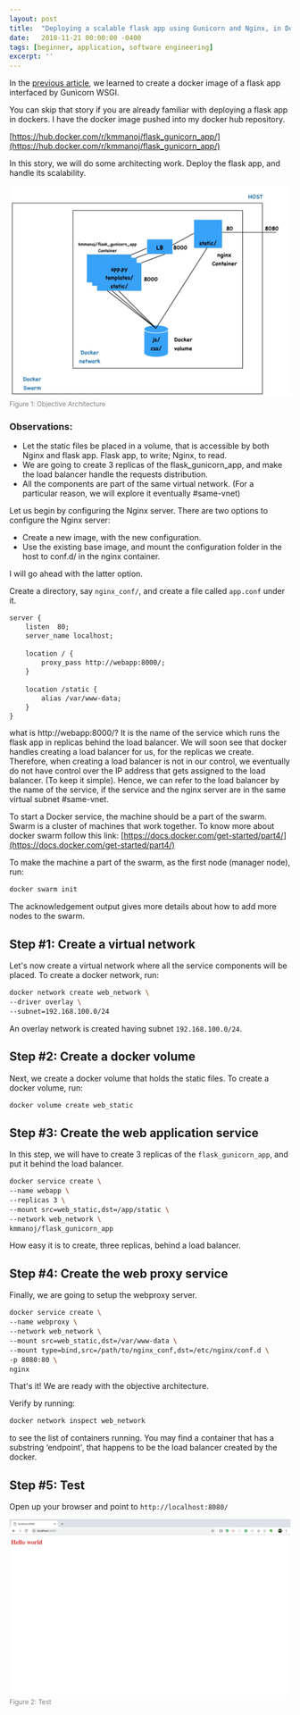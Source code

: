 ```yaml
---
layout: post
title:  "Deploying a scalable flask app using Gunicorn and Nginx, in Docker: Part #2"
date:   2018-11-21 00:00:00 -0400
tags: [beginner, application, software engineering]
excerpt: ''
---
```


In the [previous article](/2018/11/20/deploying-a-scalable-flask-app-using-gunicorn-and-nginx-in-docker-part-1.html), we learned to create a docker image of a flask app interfaced by Gunicorn WSGI.

You can skip that story if you are already familiar with deploying a flask app in dockers. I have the docker image pushed into my docker hub repository.

[https://hub.docker.com/r/kmmanoj/flask_gunicorn_app/](https://hub.docker.com/r/kmmanoj/flask_gunicorn_app/)

In this story, we will do some architecting work. Deploy the flask app, and handle its scalability.

![Figure 1: Objective Architecture](/assets/img/flask-app/objective.png)
<br/><small style="color: gray">Figure 1: Objective Architecture</small><br/>

### Observations:

* Let the static files be placed in a volume, that is accessible by both Nginx and flask app. Flask app, to write; Nginx, to read.
* We are going to create 3 replicas of the flask_gunicorn_app, and make the load balancer handle the requests distribution.
* All the components are part of the same virtual network. (For a particular reason, we will explore it eventually #same-vnet)

Let us begin by configuring the Nginx server. There are two options to configure the Nginx server:

* Create a new image, with the new configuration.
* Use the existing base image, and mount the configuration folder in the host to conf.d/ in the nginx container.

I will go ahead with the latter option.

Create a directory, say `nginx_conf/`, and create a file called `app.conf` under it.

```
server {
    listen  80;
    server_name localhost;

    location / {
        proxy_pass http://webapp:8000/;
    }

    location /static {
        alias /var/www-data;
    }
}
```

what is http://webapp:8000/? It is the name of the service which runs the flask app in replicas behind the load balancer. We will soon see that docker handles creating a load balancer for us, for the replicas we create. Therefore, when creating a load balancer is not in our control, we eventually do not have control over the IP address that gets assigned to the load balancer. (To keep it simple). Hence, we can refer to the load balancer by the name of the service, if the service and the nginx server are in the same virtual subnet #same-vnet.

To start a Docker service, the machine should be a part of the swarm. Swarm is a cluster of machines that work together. To know more about docker swarm follow this link: [https://docs.docker.com/get-started/part4/](https://docs.docker.com/get-started/part4/)

To make the machine a part of the swarm, as the first node (manager node), run:

```bash
docker swarm init
```

The acknowledgement output gives more details about how to add more nodes to the swarm.

## Step #1: Create a virtual network

Let's now create a virtual network where all the service components will be placed. To create a docker network, run:

```bash
docker network create web_network \
--driver overlay \
--subnet=192.168.100.0/24
```

An overlay network is created having subnet `192.168.100.0/24`.

## Step #2: Create a docker volume

Next, we create a docker volume that holds the static files. To create a docker volume, run:

```bash
docker volume create web_static
```

## Step #3: Create the web application service

In this step, we will have to create 3 replicas of the `flask_gunicorn_app`, and put it behind the load balancer.

```bash
docker service create \
--name webapp \
--replicas 3 \
--mount src=web_static,dst=/app/static \
--network web_network \
kmmanoj/flask_gunicorn_app
```

How easy it is to create, three replicas, behind a load balancer.

## Step #4: Create the web proxy service

Finally, we are going to setup the webproxy server.

```bash
docker service create \
--name webproxy \
--network web_network \
--mount src=web_static,dst=/var/www-data \
--mount type=bind,src=/path/to/nginx_conf,dst=/etc/nginx/conf.d \
-p 8080:80 \
nginx
```

That's it! We are ready with the objective architecture.

Verify by running:

```bash
docker network inspect web_network
```

to see the list of containers running. You may find a container that has a substring ‘endpoint', that happens to be the load balancer created by the docker.

## Step #5: Test

Open up your browser and point to `http://localhost:8080/`

![Figure 2: Test](/assets/img/flask-app/test.png)
<br/><small style="color: gray">Figure 2: Test</small><br/>
